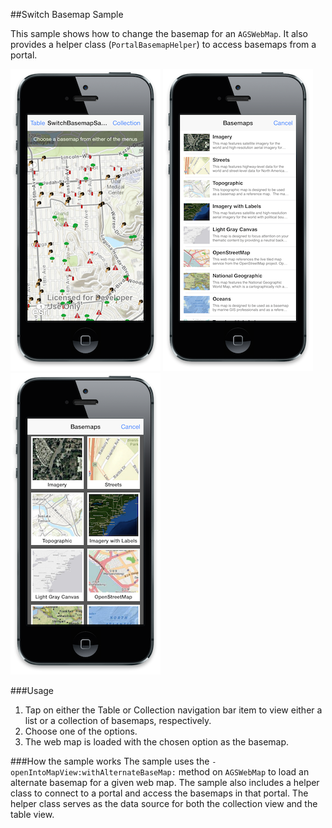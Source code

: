 ##Switch Basemap Sample 

This sample shows how to change the basemap for an `AGSWebMap`. It also provides a helper class (`PortalBasemapHelper`) to access basemaps from a portal.

![Initial Scene](image.png "Initial Scene")
![List View](image2.png "List View")
![Collection View](image3.png "Collection View")


###Usage
1. Tap on either the Table or Collection navigation bar item to view either a list or a collection of basemaps, respectively.
2. Choose one of the options.
3. The web map is loaded with the chosen option as the basemap.

###How the sample works
The sample uses the `- openIntoMapView:withAlternateBaseMap:` method on `AGSWebMap` to load an alternate basemap for a given web map. The sample also includes a helper class to connect to a portal and access the basemaps in that portal. The helper class serves as the data source for both the collection view and the table view.
